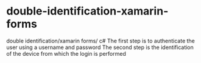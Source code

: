 # double-identification-xamarin-forms
double identification/xamarin forms/ c#
The first step is to authenticate the user using a username and password
The second step is the identification of the device from which the login is performed
